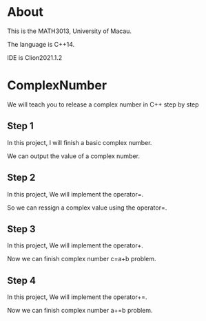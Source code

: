 # About
This is the MATH3013, University of Macau.

The language is C++14.

IDE is Clion2021.1.2

# ComplexNumber
We will teach you to release a complex number in C++ step by step

## Step 1
In this project, I will finish a basic complex number.

We can output the value of a complex number.

## Step 2
In this project, We will implement the operator=.

So we can ressign a complex value using the operator=.

## Step 3
In this project, We will implement the operator+.

Now we can finish complex number c=a+b problem.

## Step 4
In this project, We will implement the operator+=.

Now we can finish complex number a+=b problem.